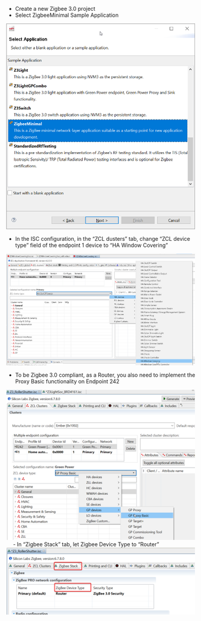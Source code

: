 
-	Create a new Zigbee 3.0 project
-	Select ZigbeeMinimal Sample Application

<img src="../images/ho1_0.png" alt="" width="500">

-	In the ISC configuration, in the “ZCL dusters” tab, change “ZCL device type” field of the endpoint 1 device to “HA Window Covering”

<img src="../images/ho1_1.png" alt="" width="500">

-	To be Zigbee 3.0 compliant, as a Router, you also need to implement the Proxy Basic functionality on Endpoint 242

<img src="../images/ho1_2.png" alt="" width="500">
 
-	In “Zigbee Stack” tab, let Zigbee Device Type to “Router”

<img src="../images/ho1_3.png" alt="" width="500">

 
